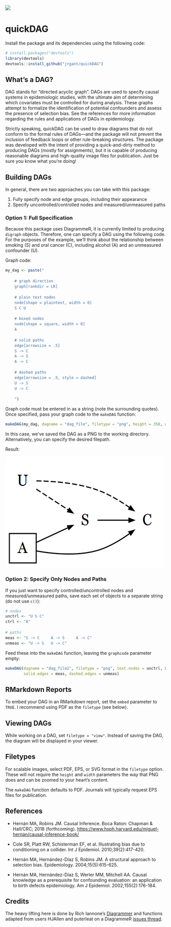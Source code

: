 
<!-- README.md is generated from README.Rmd. Please edit that file -->

![](https://img.shields.io/badge/status-in--development-orange.svg)

# quickDAG

Install the package and its dependencies using the following code:

``` r
# install.packages("devtools")
library(devtools)
devtools::install_github("jrgant/quickDAG")
```

## What’s a DAG?

DAG stands for “directed acyclic graph”. DAGs are used to specify causal
systems in epidemiologic studies, with the ultimate aim of determining
which covariates must be controlled for during analysis. These graphs
attempt to formalize the identification of potential confounders and
assess the presence of selection bias. See the references for more
information regarding the rules and applications of DAGs in
epidemiology.

Strictly speaking, quickDAG can be used to draw diagrams that do not
conform to the formal rules of DAGs—and the package will not prevent the
inclusion of feedback loops or other rule-breaking structures. The
package was developed with the intent of providing a quick-and-dirty
method to producing DAGs (mostly for assignments), but it is capable of
producing reasonable diagrams and high-quality image files for
publication. Just be sure you know what you’re doing\!

## Building DAGs

In general, there are two approaches you can take with this package:

1.  Fully specify node and edge groups, including their appearance
2.  Specify uncontrolled/controlled nodes and measured/unmeasured paths

### Option 1: Full Specification

Because this package uses DiagrammeR, it is currently limited to
producing `digraph` objects. Therefore, one can specify a DAG using the
following code. For the purposes of the example, we’ll think about the
relationship between smoking (S) and oral cancer (C), including alcohol
(A) and an unmeasured confounder (U).

Graph code:

``` r
my_dag <- paste("

    # graph direction
    graph[rankdir = LR]
    
    # plain text nodes
    node[shape = plaintext, width = 0]
    S C U
    
    # boxed nodes
    node[shape = square, width = 0]
    A

    # solid paths 
    edge[arrowsize = .5]
    S -> C
    A -> S
    A -> C

    # dashed paths
    edge[arrowsize = .5, style = dashed]
    U -> S
    U -> C
    
    ")
```

Graph code must be entered in as a string (note the surrounding quotes).
Once specified, pass your graph code to the `makeDAG`
function:

``` r
makeDAG(my_dag, dagname = "dag_file", filetype = "png", height = 350, width = 500)
```

In this case, we’ve saved the DAG as a PNG to the working directory.
Alternatively, you can specify the desired filepath.

Result:

![](readme_images/dag_file.png)<!-- -->

### Option 2: Specify Only Nodes and Paths

If you just want to specify controlled/uncontrolled nodes and
measured/unmeasured paths, save each set of objects to a separate string
(do not use `c()`):

``` r
# nodes
unctrl <- "U S C"
ctrl <- "A"

# paths
meas <- "S -> C     A -> S     A -> C"
unmeas <- "U -> S   U -> C"
```

Feed these into the `makeDAG` function, leaving the `graphcode`
parameter
empty:

``` r
makeDAG(dagname = "dag_file2", filetype = "png", text.nodes = unctrl, box.nodes = ctrl,
        solid.edges = meas, dashed.edges = unmeas)
```

## RMarkdown Reports

To embed your DAG in an RMarkdown report, set the `embed` parameter to
`TRUE`. I recommend using PDF as the `filetype` (see below).

## Viewing DAGs

While working on a DAG, set `filetype = "view"`. Instead of saving the
DAG, the diagram will be displayed in your viewer.

## Filetypes

For scalable images, select PDF, EPS, or SVG format in the `filetype`
option. These will not require the `height` and `width` parameters the
way that PNG does and can be zoomed to your heart’s content.

The `makeDAG` function defaults to PDF. Journals will typically request
EPS files for publication.

## References

  - Hernán MA, Robins JM. Causal Inference. Boca Raton: Chapman &
    Hall/CRC; 2018 (forthcoming).
    <https://www.hsph.harvard.edu/miguel-hernan/causal-inference-book/>

  - Cole SR, Platt RW, Schisterman EF, et al. Illustrating bias due to
    conditioning on a collider. Int J Epidemiol. 2010;39(2):417-420.

  - Hernán MA, Hernández-Díaz S, Robins JM. A structural approach to
    selection bias. Epidemiology. 2004;15(5):615-625.

  - Hernán MA, Hernández-Díaz S, Werler MM, Mitchell AA. Causal
    knowledge as a prerequisite for confounding evaluation: an
    application to birth defects epidemiology. Am J Epidemiol.
    2002;155(2):176-184.

## Credits

The heavy lifting here is done by Rich Iannone’s
[Diagrammer](https://github.com/rich-iannone/DiagrammeR) and functions
adapted from users HJAllen and puterleat on a DiagrammeR [issues
thread](https://github.com/rich-iannone/DiagrammeR/issues/133).
